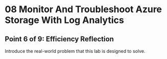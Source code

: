 # 08 Monitor And Troubleshoot Azure Storage With Log Analytics

## Point 6 of 9: Efficiency Reflection

Introduce the real-world problem that this lab is designed to solve.
